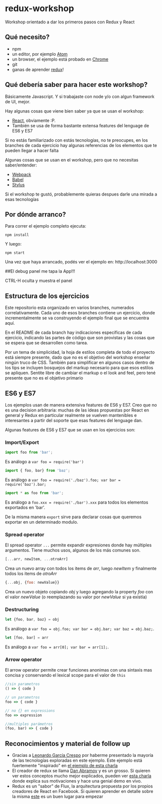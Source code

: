 # redux-workshop
Workshop orientado a dar los primeros pasos con Redux y React

## Qué necesito?
- npm
- un editor, por ejemplo [Atom](https://atom.io/)
- un browser, el ejemplo está probado en [Chrome](http://www.google.com/chrome/)
- git
- ganas de aprender [redux](http://rackt.github.io/redux/)!

## Qué debería saber para hacer este workshop?

Básicamente Javascript. Y si trabajaste con node y/o con algun framework de UI, mejor.

Hay algunas cosas que viene bien saber ya que se usan el workshop:
- [React](http://facebook.github.io/react/), obviamente :P.
- También se usa de forma bastante extensa features del lenguage de ES6 y ES7

Si no estás familiarizado con estás tecnologías, no te preocupes, en los branches de cada ejercicio hay algunas referencias de los elementos que te pueden llegar a hacer falta

Algunas cosas que se usan en el workshop, pero que no necesitas saber/entender:
- [Webpack](webpack.github.io)
- [Babel](https://babeljs.io)
- [Stylus](https://learnboost.github.io/stylus/)

Si el workshop te gustó, probablemente quieras despues darle una mirada a esas tecnologías

## Por dónde arranco?
Para correr el ejemplo completo ejecuta:

```
npm install
```

Y luego:

```
npm start
```

Una vez que haya arrancado, podés ver el ejemplo en: http://localhost:3000


##El debug panel me tapa la App!!!

CTRL-H oculta y muestra el panel

## Estructura de los ejercicios

Este repositorio esta organizado en varios branches, numerados correlativamente.
Cada uno de esos branches contiene un ejercicio, donde incrementalmente se va
construyendo el ejemplo final que se encuentra aquí.

En el README de cada branch hay indicaciones específicas de cada ejercicio,
indicando las partes de código que son provistas y las cosas que se espera que se
desarrollen como tarea.

Por un tema de simplicidad, la hoja de estilos completa de todo el proyecto está
siempre presente, dado que no es el objetivo del workshop enseñar ningún truco de
CSS. También para simplificar en algunos casos dentro de los tips se incluyen
bosquejos del markup necesario para que esos estilos se apliquen. Sentite libre de
cambiar el markup o el look and feel, pero tené presente que no es el objetivo primario

## ES6 y ES7

Los ejemplos usan de manera extensiva features de ES6 y ES7. Creo que no es una
decision arbitraria: muchas de las ideas propuestas por React en general y Redux
en particular realmente se vuelven mantenibles e interesantes a partir del soporte
que esas features del lenguage dan.

Algunas features de ES6 y ES7 que se usan en los ejercicios son:

### Import/Export

```javascript
import foo from 'bar';
```
Es análogo a `var foo = require('bar')`

```javascript
import { foo, bar} from 'baz';
```
Es análogo a `var foo = require('./baz').foo; var bar = require('baz').bar;`

```javascript
import * as foo from 'bar';
```
Es análogo a `foo.xxx = require('./bar').xxx` para todos los elementos exportados en 'bar'.

De la misma manera `export` sirve para declarar cosas que queremos exportar en un determinado
modulo.

### Spread operator

El spread operator `...` permite expandir expresiones donde hay múltiples argumentos.
Tiene muchos usos, algunos de los más comunes son.

```javascript
[...arr, newItem, ...otroArr]
```
Crea un nuevo array con todos los items de *arr*, luego *newItem* y finalmente todos
los items de *otroArr*

```javascript
{...obj, {foo: newValue}}
```
Crea un nuevo objeto copiando *obj* y luego agregando la property *foo* con el valor
*newValue* (o reemplazando su valor por *newValue* si ya existía)

### Destructuring

```javascript
let {foo, bar, baz} = obj
```
Es análogo a `var foo = obj.foo; var bar = obj.bar; var baz = obj.baz;`.

```javascript
let [foo, bar] = arr
```
Es análogo a `var foo = arr[0]; var bar = arr[1];`.

### Arrow operator

El arrow operator permite crear funciones anonimas con una sintaxis mas concisa y
conservando el lexical scope para el valor de `this`

```javascript
//sin parametros
() => { code }

// un parametros
foo => { code }

// no {} en expressions
foo => expression

//multiples parámetros
(foo, bar) => { code }
```

## Reconocimientos y material de follow up

- Gracias a [Leonardo García Crespo](https://github.com/leoasis) por haberme presentado la mayoría de las tecnologías exploradas en este ejemplo. Este ejemplo está fuertemente "inspirado" en [el ejemplo de esta charla](https://github.com/leoasis/enter-hangman)
- El creador de redux se llama [Dan Abramov](https://github.com/gaearon) y es un grosso. Si quieren ver estos conceptos mucho mejor explicados, pueden ver [esta charla](https://www.youtube.com/watch?v=xsSnOQynTHs) donde explica sus motivaciones y hace una genial demo en vivo.
- Redux es un "sabor" de Flux, la arquitectura propuesta por los propios creadores de React en Facebook. Si quieren aprender en detalle sobre la misma [este](https://facebook.github.io/flux/docs/overview.html) es un buen lugar para empezar

